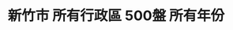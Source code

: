 ---
title: "新竹市 所有行政區 500盤 所有年份"
keywords:
  - 美食競賽
  - 台灣美食
  - 美食精選
datePublished: "2025-06-30"
dateModified: "2025-07-01"
city: "新竹市"
district: "所有行政區"
award: "500盤"
year: "所有年份"
page: 1
count: 1

restaurants:
  - name: "菜園上海餐廳"
    address: "新竹市東區東大路一段136號"
    phone: "035438898"
    geo: "24.808519554054435, 120.97211164369801"
    google_map: "https://maps.app.goo.gl/okbenzsF7BQb8mpYA"
    footinder: "https://footinder.com.tw/%E6%96%B0%E7%AB%B9%E5%B8%82%E6%9D%B1%E5%8D%80/127814/"
    official: ""
    award:
    - name: "500盤"
      year: "2024"
---